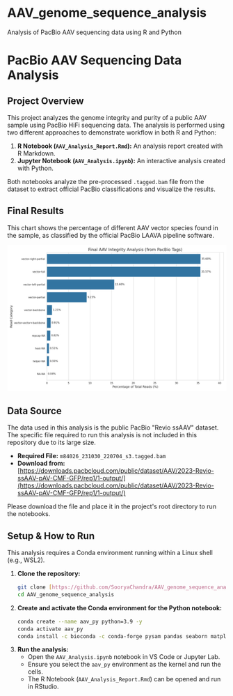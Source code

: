 # AAV_genome_sequence_analysis
Analysis of PacBio AAV sequencing data using R and Python

# PacBio AAV Sequencing Data Analysis

## Project Overview
This project analyzes the genome integrity and purity of a public AAV sample using PacBio HiFi sequencing data. The analysis is performed using two different approaches to demonstrate workflow in both R and Python:
1.  **R Notebook (`AAV_Analysis_Report.Rmd`):** An analysis report created with R Markdown.
2.  **Jupyter Notebook (`AAV_Analysis.ipynb`):** An interactive analysis created with Python.

Both notebooks analyze the pre-processed `.tagged.bam` file from the dataset to extract official PacBio classifications and visualize the results.

## Final Results
This chart shows the percentage of different AAV vector species found in the sample, as classified by the official PacBio LAAVA pipeline software.

![Final Analysis Plot](aav_analysis_python_plot.png)

## Data Source
The data used in this analysis is the public PacBio "Revio ssAAV" dataset. The specific file required to run this analysis is not included in this repository due to its large size.

* **Required File:** `m84026_231030_220704_s3.tagged.bam`
* **Download from:** [https://downloads.pacbcloud.com/public/dataset/AAV/2023-Revio-ssAAV-pAV-CMF-GFP/rep1/1-output/](https://downloads.pacbcloud.com/public/dataset/AAV/2023-Revio-ssAAV-pAV-CMF-GFP/rep1/1-output/)

Please download the file and place it in the project's root directory to run the notebooks.

## Setup & How to Run
This analysis requires a Conda environment running within a Linux shell (e.g., WSL2).

1.  **Clone the repository:**
    ```bash
    git clone [https://github.com/SooryaChandra/AAV_genome_sequence_analysis.git](https://github.com/SooryaChandra/AAV_genome_sequence_analysis.git)
    cd AAV_genome_sequence_analysis
    ```
2.  **Create and activate the Conda environment for the Python notebook:**
    ```bash
    conda create --name aav_py python=3.9 -y
    conda activate aav_py
    conda install -c bioconda -c conda-forge pysam pandas seaborn matplotlib jupyterlab -y
    ```
3.  **Run the analysis:**
    * Open the `AAV_Analysis.ipynb` notebook in VS Code or Jupyter Lab.
    * Ensure you select the `aav_py` environment as the kernel and run the cells.
    * The R Notebook (`AAV_Analysis_Report.Rmd`) can be opened and run in RStudio.
